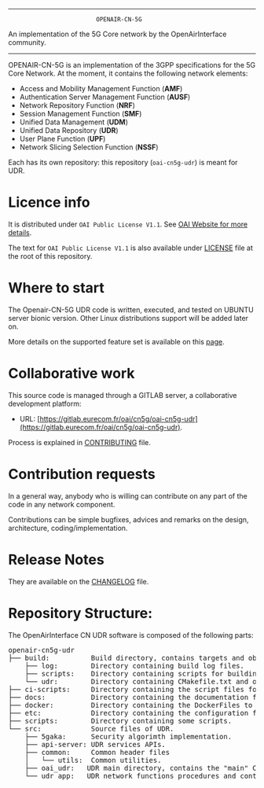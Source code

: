 ------------------------------------------------------------------------------

                             OPENAIR-CN-5G
 An implementation of the 5G Core network by the OpenAirInterface community.

------------------------------------------------------------------------------

OPENAIR-CN-5G is an implementation of the 3GPP specifications for the 5G Core Network.
At the moment, it contains the following network elements:

* Access and Mobility Management Function (**AMF**)
* Authentication Server Management Function (**AUSF**)
* Network Repository Function (**NRF**)
* Session Management Function (**SMF**)
* Unified Data Management (**UDM**)
* Unified Data Repository (**UDR**)
* User Plane Function (**UPF**)
* Network Slicing Selection Function (**NSSF**)

Each has its own repository: this repository (`oai-cn5g-udr`) is meant for UDR.

# Licence info

It is distributed under `OAI Public License V1.1`.
See [OAI Website for more details](https://www.openairinterface.org/?page_id=698).

The text for `OAI Public License V1.1` is also available under [LICENSE](LICENSE)
file at the root of this repository.

# Where to start

The Openair-CN-5G UDR code is written, executed, and tested on UBUNTU server bionic version.
Other Linux distributions support will be added later on.

More details on the supported feature set is available on this [page](docs/FEATURE_SET.md).

# Collaborative work

This source code is managed through a GITLAB server, a collaborative development platform:

*  URL: [https://gitlab.eurecom.fr/oai/cn5g/oai-cn5g-udr](https://gitlab.eurecom.fr/oai/cn5g/oai-cn5g-udr).

Process is explained in [CONTRIBUTING](CONTRIBUTING.md) file.

# Contribution requests

In a general way, anybody who is willing can contribute on any part of the
code in any network component.

Contributions can be simple bugfixes, advices and remarks on the design,
architecture, coding/implementation.

# Release Notes

They are available on the [CHANGELOG](CHANGELOG.md) file.

# Repository Structure:

The OpenAirInterface CN UDR software is composed of the following parts: 

<pre>
openair-cn5g-udr
├── build:          Build directory, contains targets and object files generated by compilation of network functions. 
    ├── log:        Directory containing build log files.
    ├── scripts:    Directory containing scripts for building network functions.
    └── udr:        Directory containing CMakefile.txt and object files generated by compilation of UDR network function. 
├── ci-scripts:     Directory containing the script files for CI framework.
├── docs:           Directory containing the documentation files.
├── docker:         Directory containing the DockerFiles to build images.
├── etc:            Directory containing the configuration file to be deployed for UDR.
├── scripts:        Directory containing some scripts.
└── src:            Source files of UDR.
    ├── 5gaka:      Security algorimth implementation.
    ├── api-server: UDR services APIs. 
    ├── common:     Common header files
    │   └── utils:  Common utilities.
    ├── oai_udr:   UDR main directory, contains the "main" CMakeLists.txt file.
    └── udr_app:   UDR network functions procedures and contexts.
</pre>
